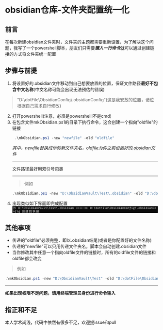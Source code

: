 # obsidian仓库-文件夹配置统一化
## 前言
在每次新建obsidian文件夹时，文件夹的主题都需要重新设置，为了解决这个问题，我写了一个powershell脚本，朋友们只需要***键入一行命令***就可以通过创建链接的方式将文件夹统一配置
## 步骤与前提
1. 将设置好的.obsidian文件移动到自己想要放置的位置，保证文件路径**最好不包含中文名称**(中文名称可能会出现无法预估的错误)
 > "D:\dotFile\ObsidianConfig\\.obsidianConfig"(这是我安放的位置，诸位根据自己需求自行修改)
2. 打开powershell(注意，必须是powershell!不是cmd)
3. 在包含文件mkObsidian.ps1的目录下执行命令，这会创建一个指向"oldfile"的链接
   ```powershell
    .\mkObsidian.ps1 -new "newfile" -old "oldfile"
   ```
   *其中，newfile替换成你的新文件夹名，oldfile为你之前设置好的.obsidian文件*
   ***
   文件路径最好用双引号包裹
   ***
   > 例如
   ```powershell
   .\mkObsidian.ps1 -new "D:\ObsidianVault\Test\.obsidian" -old "D:\dotFile\ObsidianConfig\.obsidianConfig"
   ```
4. 出现类似如下界面即完成配置
   ![alt text](assets/image.png)

## 其他事项
- 传递的"oldfile"必须完整，即以.obsidian结尾(或者是你配置好的文件名称)
- 传递的"newfile"可以只用传递文件夹名，脚本会自动创建.obsidian文件
- 当你修改其中任意一个指向oldfile文件的链接时，所有的oldfile文件的链接和oldfile都会改变
> 例如
   ```powershell
   .\mkObsidian.ps1 -new "D:\ObsidianVault\Test" -old "D:\dotFile\ObsidianConfig\.obsidianConfig"
   ```
***
**如果出现权限不足问题，请用终端管理员身份进行命令输入**


## 指正和不足
本人学术尚浅，代码中依然有很多不足，欢迎提issue和pull 
